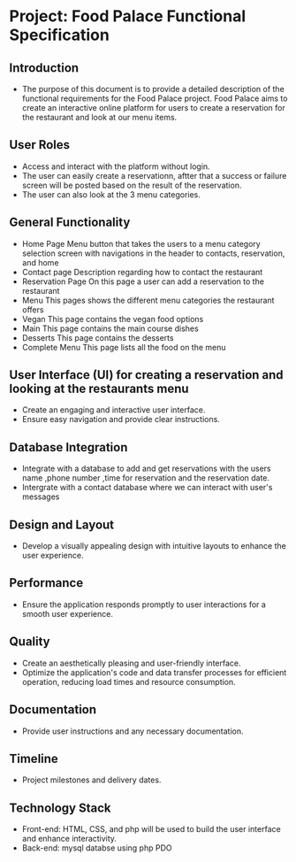 # Project: Food Palace Functional Specification
## Introduction
- The purpose of this document is to provide a detailed description of the functional requirements for the Food Palace project.
  Food Palace aims to create an interactive online platform for users to create a reservation for the restaurant and look at our
  menu items.

## User Roles
- Access and interact with the platform without login.
- The user can easily create a reservationn, aftter that a success or failure screen will be posted based on the result of
  the reservation.
- The user can also look at the 3 menu categories.

## General Functionality
- Home Page
  Menu button that takes the users to a menu category selection screen with navigations in the header to contacts, reservation, and home
- Contact page
  Description regarding how to contact the restaurant
- Reservation Page
  On this page a user can add a reservation to the restaurant
- Menu
  This pages shows the different menu categories the restaurant offers
- Vegan
  This page contains the vegan food options
- Main
  This page contains the main course dishes
- Desserts
  This page contains the desserts
- Complete Menu
  This page lists all the food on the menu

## User Interface (UI) for creating a reservation and looking at the restaurants menu
- Create an engaging and interactive user interface.
- Ensure easy navigation and provide clear instructions.

## Database Integration
- Integrate with a database to add and get reservations with the users name ,phone number ,time for reservation and the reservation date.
- Intergrate with a contact database where we can interact with user's messages

## Design and Layout
- Develop a visually appealing design with intuitive layouts to enhance the user experience.

## Performance
- Ensure the application responds promptly to user interactions for a smooth user experience.

## Quality
- Create an aesthetically pleasing and user-friendly interface.
- Optimize the application's code and data transfer processes for efficient operation, reducing load times and resource consumption.

## Documentation
- Provide user instructions and any necessary documentation.

## Timeline
- Project milestones and delivery dates.

## Technology Stack
- Front-end: HTML, CSS, and php will be used to build the user interface and enhance interactivity.
- Back-end: mysql databse using php PDO













